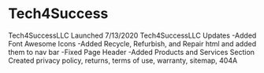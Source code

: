 # Tech4Success
Tech4SuccessLLC Launched 7/13/2020 
Tech4SuccessLLC Updates
 -Added Font Awesome Icons
 -Added Recycle, Refurbish, and Repair html and added them to nav bar
 -Fixed Page Header
 -Added Products and Services Section
 Created privacy policy, returns, terms of use, warranty, sitemap, 404A